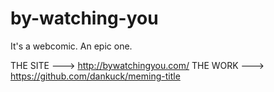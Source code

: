 by-watching-you
===============

It's a webcomic. An epic one.

THE SITE ---> http://bywatchingyou.com/
THE WORK ---> https://github.com/dankuck/meming-title
